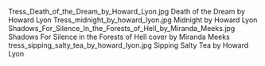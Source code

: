Tress_Death_of_the_Dream_by_Howard_Lyon.jpg Death of the Dream by Howard Lyon
Tress_midnight_by_howard_lyon.jpg Midnight by Howard Lyon
Shadows_For_Silence_In_the_Forests_of_Hell_by_Miranda_Meeks.jpg Shadows For Silence in the Forests of Hell cover by Miranda Meeks
tress_sipping_salty_tea_by_howard_lyon.jpg Sipping Salty Tea by Howard Lyon
